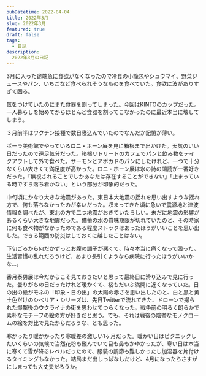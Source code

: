 ```yaml
---
pubDatetime: 2022-04-04
title: 2022年3月
slug: 2022年3月
featured: true
draft: false
tags:
  - 日記
description:
  2022年3月の日記
---
```


3月に入った途端急に食欲がなくなったので冷食の小籠包やシュウマイ、野菜ジュースやパン、いちごなど食べられそうなものを食べていた。食欲に波がありすぎて困る。

気をつけていたのにまた食器を割ってしまった。今回はKINTOのカップだった。一人暮らしを始めてからほとんど食器を割ってこなかったのに最近本当に壊してしまう。

３月前半はワクチン接種で数日寝込んでいたのでなんだか記憶が薄い。

ポーラ美術館でやっているロニ・ホーン展を見に箱根まで出かけた。天気のいい日だったので遠足気分だった。箱根リトリートのカフェでパンと飲み物をテイクアウトして外で食べた。サーモンとアボカドのパンにしたけれど、一つで十分なくらい大きくて満足度が高かった。ロニ・ホーン展は水の詩の朗読が一番好きだった。「無視されることでしかあなたは存在することができない」「止まっている時ですら落ち着かない」という部分が印象的だった。

中旬頃にかなり大きな地震があった。東日本大地震の揺れを思い出すような揺れ方で、何も落ちなかったのが幸いだった。収まってきた頃に急いで震源地と津波情報を調べたが、東北の方で二つ地震がおきていたらしい。未だに地震の影響があるくらい大きな地震だった。備蓄の水の賞味期限が切れていたのと、その時家に何も食べ物がなかったのである程度ストックはあったほうがいいことを思い出した。できる範囲の防災はしておくに越したことはない。

下旬ごろから何だかずっとお腹の調子が悪くて、時々本当に痛くなって困った。生活習慣の乱れだろうけど、あまり長引くようなら病院に行ったほうがいいかな…。

香月泰男展は今だからこそ見ておきたいと思って最終日に滑り込みで見に行った。曇りがちの日だったけれど暖かくて、桜もだいぶ満開に近くなっていた。日の出の絵がモネの「印象・日の出」の太陽の赤さを思い出したのと、白と黒と黄土色だけのシベリア・シリーズは、先日Twitterで流れてきた、ドローンで撮られた爆撃後のウクライナの街を思わせてつらくなった。戦争前の明るく朗らかで素朴なモチーフの絵の方が好きだと思う。でも、それは戦後の陰鬱なモノクロームの絵を対比で見たからだろうな、とも思った。

寒かったり暖かかったり寒暖差の激しい1ヶ月だった。暖かい日はピクニックしたいくらいの気候で当然花粉も飛んでいて目も鼻もかゆかったが、寒い日は本当に寒くて雪が降るレベルだったので、服装の調節も難しかったし加湿器を片付けるタイミングもなかった。結局まだ出しっぱなしだけど、4月になったらさすがにしまっても大丈夫だろうか。